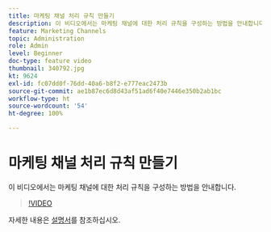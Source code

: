 ```yaml
---
title: 마케팅 채널 처리 규칙 만들기
description: 이 비디오에서는 마케팅 채널에 대한 처리 규칙을 구성하는 방법을 안내합니다.
feature: Marketing Channels
topic: Administration
role: Admin
level: Beginner
doc-type: feature video
thumbnail: 340792.jpg
kt: 9624
exl-id: fc07dd0f-76dd-40a6-b8f2-e777eac2473b
source-git-commit: ae1b87ec6d8d43af51ad6f40e7446e350b2ab1bc
workflow-type: ht
source-wordcount: '54'
ht-degree: 100%

---
```


# 마케팅 채널 처리 규칙 만들기

이 비디오에서는 마케팅 채널에 대한 처리 규칙을 구성하는 방법을 안내합니다.

>[!VIDEO](https://video.tv.adobe.com/v/340792/?quality=12&learn=on)

자세한 내용은 [설명서](https://experienceleague.adobe.com/docs/analytics/components/marketing-channels/c-rules.html?lang=ko)를 참조하십시오.

